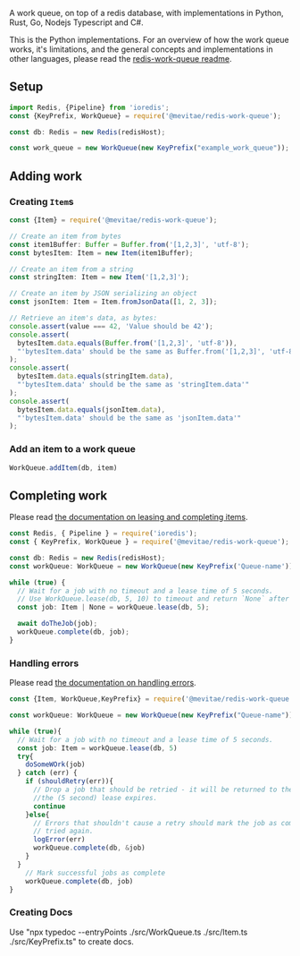 A work queue, on top of a redis database, with implementations in Python, Rust, Go, Nodejs Typescript and C#.

This is the Python implementations. For an overview of how the work queue works, it's limitations,
and the general concepts and implementations in other languages, please read the [redis-work-queue
readme](https://github.com/MeVitae/redis-work-queue/blob/main/README.md).

## Setup

```typescript
import Redis, {Pipeline} from 'ioredis';
const {KeyPrefix, WorkQueue} = require('@mevitae/redis-work-queue');

const db: Redis = new Redis(redisHost);

const work_queue = new WorkQueue(new KeyPrefix("example_work_queue"));
```

## Adding work

### Creating `Item`s

```typescript
const {Item} = require('@mevitae/redis-work-queue');

// Create an item from bytes
const item1Buffer: Buffer = Buffer.from('[1,2,3]', 'utf-8');
const bytesItem: Item = new Item(item1Buffer);

// Create an item from a string
const stringItem: Item = new Item('[1,2,3]');

// Create an item by JSON serializing an object
const jsonItem: Item = Item.fromJsonData([1, 2, 3]);

// Retrieve an item's data, as bytes:
console.assert(value === 42, 'Value should be 42');
console.assert(
  bytesItem.data.equals(Buffer.from('[1,2,3]', 'utf-8')),
  "'bytesItem.data' should be the same as Buffer.from('[1,2,3]', 'utf-8')."
);
console.assert(
  bytesItem.data.equals(stringItem.data),
  "'bytesItem.data' should be the same as 'stringItem.data'"
);
console.assert(
  bytesItem.data.equals(jsonItem.data),
  "'bytesItem.data' should be the same as 'jsonItem.data'"
);

```

### Add an item to a work queue
```typescript
WorkQueue.addItem(db, item)
```

## Completing work

Please read [the documentation on leasing and completing
items](https://github.com/MeVitae/redis-work-queue/blob/main/README.md#leasing-an-item).

```typescript
const Redis, { Pipeline } = require('ioredis');
const { KeyPrefix, WorkQueue } = require('@mevitae/redis-work-queue');

const db: Redis = new Redis(redisHost);
const workQueue: WorkQueue = new WorkQueue(new KeyPrefix('Queue-name'));

while (true) {
  // Wait for a job with no timeout and a lease time of 5 seconds.
  // Use WorkQueue.lease(db, 5, 10) to timeout and return `None` after 10 seconds.
  const job: Item | None = workQueue.lease(db, 5);

  await doTheJob(job);
  workQueue.complete(db, job);
}

```

### Handling errors

Please read [the documentation on handling
errors](https://github.com/MeVitae/redis-work-queue/blob/main/README.md#handling-errors).

```typescript
const {Item, WorkQueue,KeyPrefix} = require('@mevitae/redis-work-queue');

const workQueue: WorkQueue = new WorkQueue(new KeyPrefix("Queue-name"))

while (true){
  // Wait for a job with no timeout and a lease time of 5 seconds.
  const job: Item = workQueue.lease(db, 5)
  try{
    doSomeWOrk(job)
  } catch (err) {
    if (shouldRetry(err)){
      // Drop a job that should be retried - it will be returned to the work queue after
      //the (5 second) lease expires.
      continue
    }else{
      // Errors that shouldn't cause a retry should mark the job as complete so it isn't
      // tried again.
      logError(err)
      workQueue.complete(db, &job)
    }
  }
    // Mark successful jobs as complete
    workQueue.complete(db, job)
}
```
### Creating Docs

Use "npx typedoc --entryPoints ./src/WorkQueue.ts ./src/Item.ts ./src/KeyPrefix.ts" to create docs.